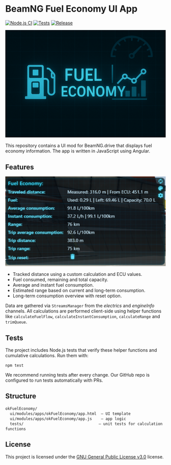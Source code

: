 # BeamNG Fuel Economy UI App

[![Node.js CI](https://github.com/KRtkovo-eu-AI/BeamNG_Fuel_Economy_mod/actions/workflows/node.js.yml/badge.svg)](https://github.com/KRtkovo-eu-AI/BeamNG_Fuel_Economy_mod/actions/workflows/node.js.yml) [![Tests](https://img.shields.io/endpoint?url=https://raw.githubusercontent.com/KRtkovo-eu-AI/BeamNG_Fuel_Economy_mod/main/tests-badge.json)](https://github.com/KRtkovo-eu-AI/BeamNG_Fuel_Economy_mod/actions/workflows/node.js.yml) [![Release](https://img.shields.io/github/v/tag/KRtkovo-eu-AI/BeamNG_Fuel_Economy_mod?sort=semver&label=version)](https://github.com/KRtkovo-eu-AI/BeamNG_Fuel_Economy_mod/tags)

![Fuel Economy](https://raw.githubusercontent.com/KRtkovo-eu-AI/BeamNG_Fuel_Economy_mod/refs/heads/main/okFuelEconomy/ui/modules/apps/okFuelEconomy/app.png "Fuel Economy")

This repository contains a UI mod for BeamNG.drive that displays fuel economy information. The app is written in JavaScript using Angular.

## Features

![Fuel Economy screenshot](https://raw.githubusercontent.com/KRtkovo-eu-AI/BeamNG_Fuel_Economy_mod/refs/heads/main/img/preview.png "Fuel Economy screenshot")

- Tracked distance using a custom calculation and ECU values.
- Fuel consumed, remaining and total capacity.
- Average and instant fuel consumption.
- Estimated range based on current and long-term consumption.
- Long-term consumption overview with reset option.

Data are gathered via `StreamsManager` from the *electrics* and *engineInfo* channels. All calculations are performed client-side using helper functions like `calculateFuelFlow`, `calculateInstantConsumption`, `calculateRange` and `trimQueue`.

## Tests

The project includes Node.js tests that verify these helper functions and cumulative calculations. Run them with:

```
npm test
```

We recommend running tests after every change. Our GitHub repo is configured to run tests automatically with PRs.

## Structure

```
okFuelEconomy/
  ui/modules/apps/okFuelEconomy/app.html  – UI template
  ui/modules/apps/okFuelEconomy/app.js    – app logic
  tests/                                 – unit tests for calculation functions
```

## License

This project is licensed under the [GNU General Public License v3.0](LICENSE) license.

